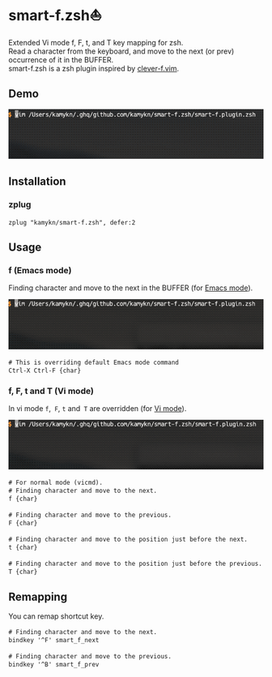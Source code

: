 # smart-f.zsh⛵️
Extended Vi mode f, F, t, and T key mapping for zsh.  
Read a character from the keyboard, and move to the next (or prev) occurrence of it in the BUFFER.  
smart-f.zsh is a zsh plugin inspired by [clever-f.vim](https://github.com/rhysd/clever-f.vim).

## Demo
![smart-f.zsh](https://raw.githubusercontent.com/kamykn/smart-f.zsh/master/img/remap.gif)

## Installation
### zplug

```
zplug "kamykn/smart-f.zsh", defer:2
```

## Usage
### f (Emacs mode)
Finding character and move to the next in the BUFFER (for [Emacs mode](http://zsh.sourceforge.net/Doc/Release/Zsh-Line-Editor.html)).

![smart-f.zsh emacs-mode](https://raw.githubusercontent.com/kamykn/smart-f.zsh/master/img/emacs-mode.gif)

```
# This is overriding default Emacs mode command
Ctrl-X Ctrl-F {char}
```

### f, F, t and T (Vi mode)
In vi mode `f`,` F`, `t` and` T` are overridden (for [Vi mode](http://zsh.sourceforge.net/Doc/Release/Zsh-Line-Editor.html)).

![smart-f.zsh vi-mode](https://raw.githubusercontent.com/kamykn/smart-f.zsh/master/img/vi-mode-normal.gif)

```
# For normal mode (vicmd).
# Finding character and move to the next.
f {char}

# Finding character and move to the previous.
F {char}

# Finding character and move to the position just before the next.
t {char}

# Finding character and move to the position just before the previous.
T {char}
```

## Remapping
You can remap shortcut key.

```
# Finding character and move to the next.
bindkey '^F' smart_f_next

# Finding character and move to the previous.
bindkey '^B' smart_f_prev
```

